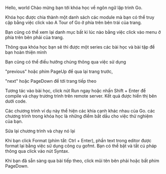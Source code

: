 Hello, world
Chào mừng bạn tới khóa học về ngôn ngữ lập trình Go.

Khóa học được chia thành một danh sách các module mà bạn có thể truy cập bằng việc click vào A Tour of Go ở phía trên bên trái của trang.

Bạn cũng có thể xem lại danh mục bất kì lúc nào bằng việc click vào menu ở phía trên bên phải của trang.

Thông qua khóa học bạn sẽ thì được một series các bài học và bài tập để bạn hoàn thiện mình

Bạn cũng có thể điều hướng chúng thông qua việc sử dụng

"previous" hoặc phím PageUp để qua lại trang trước,

"next" hoặc PageDown để tới trang tiếp theo

Tương tác vào bài học, click nút Run ngay hoặc nhấn Shift + Enter để compile và chạy trương trình trên remote server. Kết quả được hiển thị bên dưới code.

Các chương trình ví dụ này thể hiện các khía cạnh khác nhau của Go. các chương trình trong khóa học là những điểm bắt dầu cho việc thử nghiệm của bạn.

Sửa lại chương trình và chạy nó lại

Khi bạn click Format (phím tắt: Ctrl + Enter), phần text trong editor được format lại bằng việc sử dụng công cụ gofmt. Bạn có thể bật và tắt cú pháp thông qua click vào nút Syntax.

Khi bạn đã sẵn sàng qua bài tiếp theo, click mũi tên bên phải hoặc bất phím PageDown.